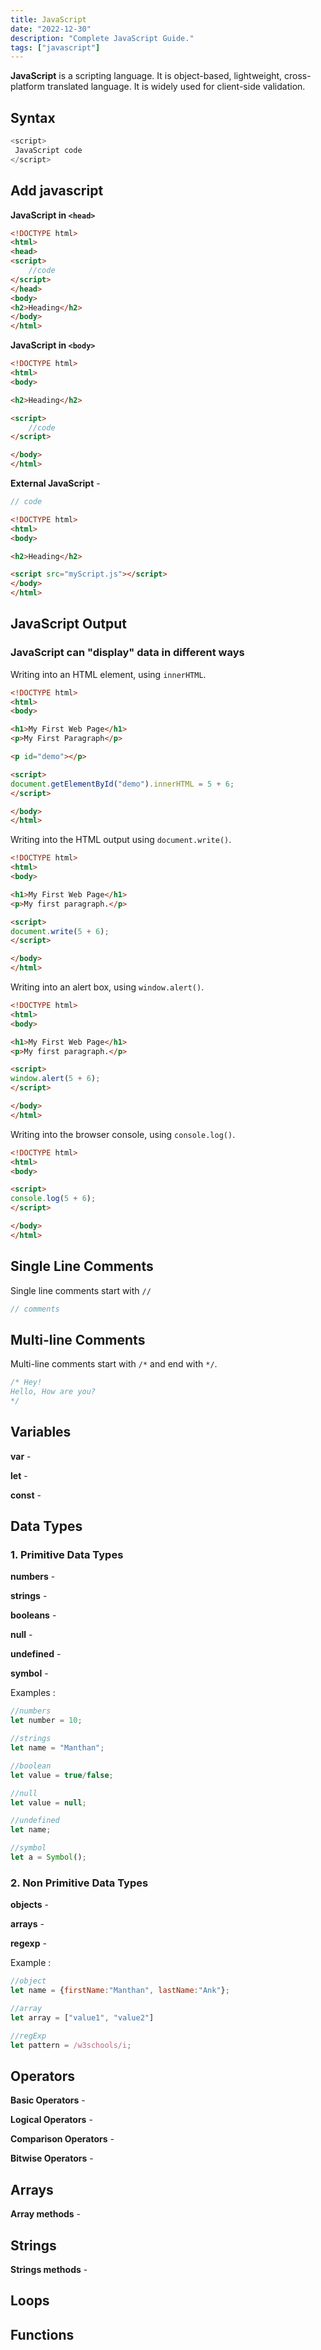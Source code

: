 ```yaml
---
title: JavaScript
date: "2022-12-30"
description: "Complete JavaScript Guide."
tags: ["javascript"]
---
```


**JavaScript** is a scripting language. It is object-based, lightweight, cross-platform translated language. It is widely used for client-side validation.

## Syntax

```javascript
<script>
 JavaScript code
</script>
```

## Add javascript

**JavaScript in `<head>`**

```html
<!DOCTYPE html>
<html>
<head>
<script>
    //code
</script>
</head>
<body>
<h2>Heading</h2>
</body>
</html>
```

**JavaScript in `<body>`**

```html
<!DOCTYPE html>
<html>
<body>

<h2>Heading</h2>

<script>
    //code
</script>

</body>
</html>
```

**External JavaScript** -

```javascript
// code
```

```html
<!DOCTYPE html>
<html>
<body>

<h2>Heading</h2>

<script src="myScript.js"></script>
</body>
</html>
```

## JavaScript Output

### JavaScript can "display" data in different ways

Writing into an HTML element, using `innerHTML`.

```html
<!DOCTYPE html>
<html>
<body>

<h1>My First Web Page</h1>
<p>My First Paragraph</p>

<p id="demo"></p>

<script>
document.getElementById("demo").innerHTML = 5 + 6;
</script>

</body>
</html>
```

Writing into the HTML output using `document.write()`.

```html
<!DOCTYPE html>
<html>
<body>

<h1>My First Web Page</h1>
<p>My first paragraph.</p>

<script>
document.write(5 + 6);
</script>

</body>
</html>
```

Writing into an alert box, using `window.alert()`.

```html
<!DOCTYPE html>
<html>
<body>

<h1>My First Web Page</h1>
<p>My first paragraph.</p>

<script>
window.alert(5 + 6);
</script>

</body>
</html>
```

Writing into the browser console, using `console.log()`.

```html
<!DOCTYPE html>
<html>
<body>

<script>
console.log(5 + 6);
</script>

</body>
</html>
```

## Single Line Comments

Single line comments start with `//`

```jsx
// comments
```

## Multi-line Comments

Multi-line comments start with `/*` and end with `*/`.

```jsx
/* Hey!
Hello, How are you?
*/ 
```

## Variables

**var** -

**let** -

**const** -

## Data Types

### 1. Primitive Data Types

**numbers** -

**strings** -

**booleans** -

**null** -

**undefined** -

**symbol** -

Examples :

```jsx
//numbers
let number = 10;

//strings
let name = "Manthan";

//boolean
let value = true/false;

//null
let value = null;

//undefined
let name;

//symbol
let a = Symbol();

```

### 2. Non Primitive Data Types

**objects** -

**arrays** -

**regexp** -

Example :

```jsx
//object
let name = {firstName:"Manthan", lastName:"Ank"};

//array
let array = ["value1", "value2"]

//regExp
let pattern = /w3schools/i;
```

## Operators

**Basic Operators** -

**Logical Operators** -

**Comparison Operators** -

**Bitwise Operators** -

## Arrays

**Array methods** -

## Strings

**Strings methods** -

## Loops

## Functions
